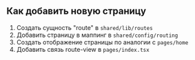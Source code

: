 ## Как добавить новую страницу

1. Создать сущность "route" в `shared/lib/routes`
2. Добавить страницу в маппинг в `shared/config/routing`
3. Создать отображение страницы по аналогии с `pages/home`
4. Добавить связь route-view в `pages/index.tsx`
